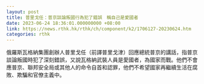 ```yaml
---
layout: post
title: 普里戈任：普京談論叛國行為犯了錯誤　稱自己是愛國者
date: 2023-06-24 18:36:01.000000000 +08:00
link: https://news.rthk.hk/rthk/ch/component/k2/1706127-20230624.htm
categories: rthk
---
```


俄羅斯瓦格納集團創辦人普里戈任（前譯普里戈津）回應總統普京的講話，指普京談論叛國時犯了深刻錯誤，又說瓦格納武裝人員是愛國者，為國家而戰。他們不會應普京、聯邦安全局或其他人的命令自首和認罪，他們不希望國家再繼續生活在腐敗、欺騙和官僚主義中。
